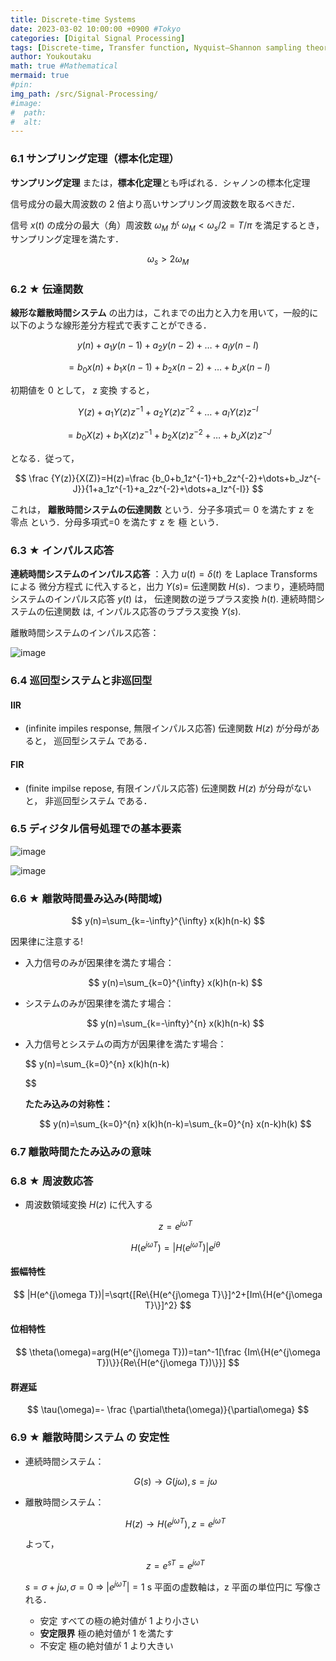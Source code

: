 ```yaml
---
title: Discrete-time Systems
date: 2023-03-02 10:00:00 +0900 #Tokyo
categories: [Digital Signal Processing]
tags: [Discrete-time, Transfer function, Nyquist–Shannon sampling theorem, Impulse response, Frequency response, Convolution]
author: Youkoutaku
math: true #Mathematical
mermaid: true
#pin:
img_path: /src/Signal-Processing/
#image:
#  path:
#  alt:
---
```


### 6.1 サンプリング定理（標本化定理）

**サンプリング定理** または，**標本化定理**とも呼ばれる．シャノンの標本化定理

信号成分の最大周波数の 2 倍より高いサンプリング周波数を取るべきだ．

信号 $x(t)$ の成分の最大（角）周波数 $\omega_M$ が $\omega_M<\omega_s/2=T/\pi$ を満足するとき，サンプリング定理を満たす．

$$
\omega_s>2\omega_M
$$

### 6.2 ★ 伝達関数

**線形な離散時間システム** の出力は，これまでの出力と入力を用いて，一般的に以下のような線形差分方程式で表すことができる．

$$
y(n)+a_1y(n-1)+a_2y(n-2)+\dots+a_Iy(n-I)
$$

$$
=b_0x(n)+b_1x(n-1)+b_2x(n-2)+\dots+b_Jx(n-I)
$$

初期値を 0 として， z 変換 すると，

$$
Y(z)+a_1Y(z)z^{-1}+a_2Y(z)z^{-2}+\dots+a_IY(z)z^{-I}
$$

$$
=b_0X(z)+b_1X(z)z^{-1}+b_2X(z)z^{-2}+\dots+b_JX(z)z^{-J}
$$

となる．従って，

$$
\frac {Y(z)}{X(Z)}=H(z)=\frac {b_0+b_1z^{-1}+b_2z^{-2}+\dots+b_Jz^{-J}}{1+a_1z^{-1}+a_2z^{-2}+\dots+a_Iz^{-I}}
$$

これは， **離散時間システムの伝達関数** という．分子多項式＝ 0 を満たす z を 零点 という．分母多項式=0 を満たす z を 極 という．

### 6.3 ★ インパルス応答

**連続時間システムのインパルス応答** ：入力 $u(t)=δ(t)$ を Laplace Transforms による 微分方程式 に代入すると，出力 $Y(s)=$ 伝達関数 $H(s)$．つまり，連続時間システムのインパルス応答 $y(t)$ は， 伝達関数の逆ラプラス変換 $h(t)$. 連続時間システムの伝達関数 は, インパルス応答のラプラス変換 $Y(s)$.

離散時間システムのインパルス応答：

![image](20230211155215.png)

### 6.4 巡回型システムと非巡回型

#### IIR

- (infinite impiles response, 無限インパルス応答)
  伝達関数 $H(z)$ が分母があると， 巡回型システム である．

#### FIR

- (finite impilse repose, 有限インパルス応答)
  伝達関数 $H(z)$ が分母がないと， 非巡回型システム である．

### 6.5 ディジタル信号処理での基本要素

![image](20230211163613.png)

![image](20230211163629.png)

### 6.6 ★ 離散時間畳み込み(時間域)

$$
y(n)=\sum_{k=-\infty}^{\infty} x(k)h(n-k)
$$

因果律に注意する!

- 入力信号のみが因果律を満たす場合：

  $$
  y(n)=\sum_{k=0}^{\infty} x(k)h(n-k)
  $$

- システムのみが因果律を満たす場合：

  $$
  y(n)=\sum_{k=-\infty}^{n} x(k)h(n-k)
  $$

- 入力信号とシステムの両方が因果律を満たす場合：

  $$
  y(n)=\sum_{k=0}^{n} x(k)h(n-k)


  $$

  **たたみ込みの対称性：**

  $$
  y(n)=\sum_{k=0}^{n} x(k)h(n-k)=\sum_{k=0}^{n} x(n-k)h(k)
  $$

### 6.7 離散時間たたみ込みの意味

### 6.8 ★ 周波数応答

- 周波数領域変換 $H(z)$ に代入する

  $$
  z=e^{jωT}
  $$

  $$
  H(e^{j\omega T})=|H(e^{j\omega T})| e^{j\theta}
  $$

#### 振幅特性

$$
|H(e^{j\omega T})|=\sqrt{[Re\{H(e^{j\omega T}\}]^2+[Im\{H(e^{j\omega T}\}]^2}
$$

#### 位相特性

$$
\theta(\omega)=arg(H(e^{j\omega T}))=tan^-1[\frac {Im\{H(e^{j\omega T})\}}{Re\{H(e^{j\omega T})\}}]
$$

#### 群遅延

$$
\tau(\omega)=- \frac {\partial\theta(\omega)}{\partial\omega}
$$

### 6.9 ★ 離散時間システム の 安定性

- 連続時間システム：

  $$
  G(s) →G(j\omega), s=j\omega
  $$

- 離散時間システム：

  $$
  H(z)→H(e^{j\omega T}), z=e^{j\omega T}
  $$

  よって，

  $$
  z=e^{sT}=e^{j\omega T}
  $$

  $s=\sigma+j\omega,\sigma=0$ ⇒ $|e^{j\omega T}|=1$
  s 平面の虚数軸は，z 平面の単位円に 写像される．

  - 安定
    すべての極の絶対値が 1 より小さい
  - **安定限界**
    極の絶対値が 1 を満たす
  - 不安定
    極の絶対値が 1 より大きい

